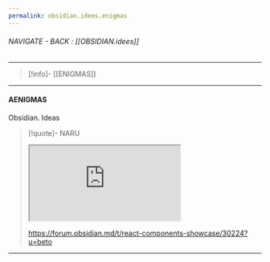 ```yaml
---
permalink: obsidian.idees.enigmas
---
```


###### NAVIGATE - BACK :  [[OBSIDIAN.idees]]
---
>[!info]- [[ENIGMAS]]
---
#### AENIGMAS




Obsidian. Ideas  
>[!quote]- NARU  
><iframe allowfullscreen allow="accelerometer; autoplay; clipboard-write; encrypted-media; gyroscope; picture-in-picture" src="https://forum.obsidian.md/t/react-components-showcase/30224?u=beto" class="iframe-container iframe-generic"> </iframe>  
>  
>https://forum.obsidian.md/t/react-components-showcase/30224?u=beto  

------
